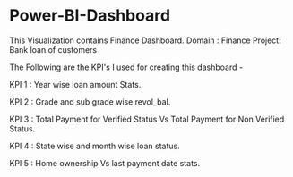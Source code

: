 # Power-BI-Dashboard
This Visualization contains Finance Dashboard. Domain : Finance Project: Bank loan of customers

The Following are the KPI's I used for creating this dashboard -

KPI 1 : Year wise loan amount Stats.

KPI 2 : Grade and sub grade wise revol_bal.

KPI 3 : Total Payment for Verified Status Vs Total Payment for Non Verified Status.

KPI 4 : State wise and month wise loan status.

KPI 5 : Home ownership Vs last payment date stats.
